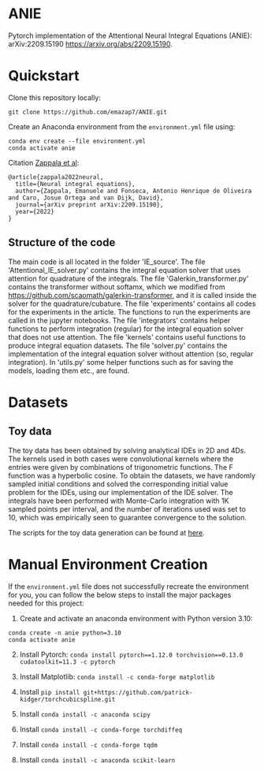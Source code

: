 # ANIE

Pytorch implementation of the Attentional Neural Integral Equations (ANIE): 
arXiv:2209.15190
https://arxiv.org/abs/2209.15190.


# Quickstart
Clone this repository locally:

```
git clone https://github.com/emazap7/ANIE.git
```


Create an Anaconda environment from the `environment.yml` file using:

```
conda env create --file environment.yml
conda activate anie
```


Citation [Zappala et al](https://arxiv.org/abs/2209.15190):
```
@article{zappala2022neural,
  title={Neural integral equations},
  author={Zappala, Emanuele and Fonseca, Antonio Henrique de Oliveira and Caro, Josue Ortega and van Dijk, David},
  journal={arXiv preprint arXiv:2209.15190},
  year={2022}
}
```

## Structure of the code
The main code is all located in the folder 'IE_source'. The file 'Attentional_IE_solver.py' contains the integral equation solver that uses attention for quadrature of the integrals. The file 'Galerkin_transformer.py' contains the transformer without softamx, which we modified from https://github.com/scaomath/galerkin-transformer, and it is called inside the solver for the quadrature/cubature. The file 'experiments' contains all codes for the experiments in the article. The functions to run the experiments are called in the jupyter notebooks. The file 'integrators' contains helper functions to perform integration (regular) for the integral equation solver that does not use attention. The file 'kernels' contains useful functions to produce integral equation datasets. The file 'solver.py' contains the implementation of the integral equation solver without attention (so, regular integration). In 'utils.py' some helper functions such as for saving the models, loading them etc., are found.  

# Datasets

## Toy data 
The toy data has been obtained by solving analytical IDEs in 2D and 4Ds. The kernels
used in both cases were convolutional kernels where the entries were given by combinations of trigonometric functions. The F function was a hyperbolic cosine. To obtain the datasets, we have randomly sampled initial conditions and solved the corresponding initial value problem for the IDEs, using our implementation of the IDE solver. The integrals have been performed with Monte-Carlo integration with 1K sampled points per interval, and the number of iterations used was set to 10, which was empirically seen to guarantee convergence to the solution.

The scripts for the toy data generation can be found at [here](https://arxiv.org/abs/2209.15190).


# Manual Environment Creation
If the `environment.yml` file does not successfully recreate the environment for you, you can follow the below steps to install the major packages needed for this project:

1. Create and activate an anaconda environment with Python version 3.10:
```
conda create -n anie python=3.10
conda activate anie
```

2. Install Pytorch: `conda install pytorch==1.12.0 torchvision==0.13.0 cudatoolkit=11.3 -c pytorch`

3. Install Matplotlib: `conda install -c conda-forge matplotlib`

4. Install `pip install git+https://github.com/patrick-kidger/torchcubicspline.git`

5. Install `conda install -c anaconda scipy`

6. Install `conda install -c conda-forge torchdiffeq`

7. Install `conda install -c conda-forge tqdm`

8. Install `conda install -c anaconda scikit-learn`



